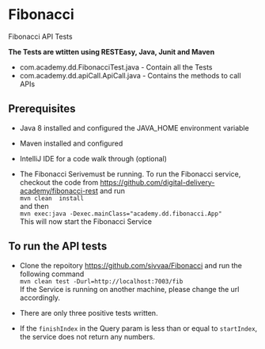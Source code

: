 # Fibonacci
Fibonacci API Tests

<b>The Tests are wtitten using RESTEasy, Java, Junit and Maven</b>
* com.academy.dd.FibonacciTest.java - Contain all the Tests
* com.academy.dd.apiCall.ApiCall.java - Contains the methods to call APIs

## Prerequisites
* Java 8 installed and configured the JAVA_HOME environment variable
* Maven installed and configured
* IntelliJ IDE for a code walk through (optional)

* The Fibonacci Serivemust be running.
To run the Fibonacci service, checkout the code from https://github.com/digital-delivery-academy/fibonacci-rest and run <br> `mvn clean  install` <br>and then <br> `mvn exec:java -Dexec.mainClass="academy.dd.fibonacci.App"` <br>
This will now start the Fibonacci Service

## To run the API tests 
* Clone the repoitory https://github.com/sivvaa/Fibonacci and run the following command <br>`mvn clean test -Durl=http://localhost:7003/fib` <br>
  If the Service is running on another machine, please change the url accordingly.
* There are only three positive tests written.

* If the `finishIndex` in the Query param is less than or equal to `startIndex`, the service does not return any numbers.


